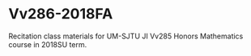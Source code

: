 # Vv286-2018FA
Recitation class materials for UM-SJTU JI Vv285 Honors Mathematics course in 2018SU term.
